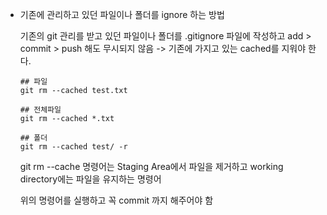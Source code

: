 - 기존에 관리하고 있던 파일이나 폴더를 ignore 하는 방법

  기존의 git 관리를 받고 있던 파일이나 폴더를 .gitignore 파일에 작성하고 add > commit > push 해도 무시되지 않음 -> 기존에 가지고 있는 cached를 지워야 한다.

  ```
  ## 파일
  git rm --cached test.txt 
  
  ## 전체파일
  git rm --cached *.txt 
  
  ## 폴더
  git rm --cached test/ -r
  ```

  git rm --cache 명령어는 Staging Area에서 파일을 제거하고 working directory에는 파일을 유지하는 명령어

  위의 명령어를 실행하고 꼭 commit 까지 해주어야 함